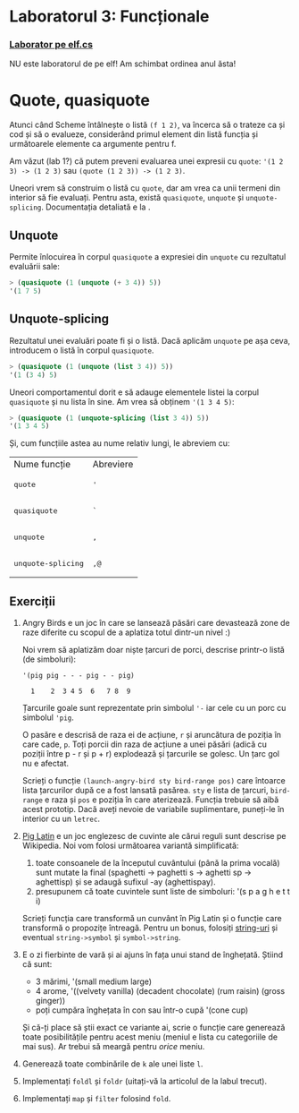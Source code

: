 # Laboratorul 3: Funcționale

### [Laborator pe elf.cs](http://elf.cs.pub.ro/pp/laboratoare/l3)
NU este laboratorul de pe elf! Am schimbat ordinea anul ăsta!

# Quote, quasiquote
Atunci când Scheme întâlnește o listă `(f 1 2)`, va încerca să o trateze ca și cod și să o evalueze, considerând primul element din listă funcția și următoarele elemente ca argumente pentru f.

Am văzut (lab 1?) că putem preveni evaluarea unei expresii cu `quote`: `'(1 2 3) -> (1 2 3)` sau `(quote (1 2 3)) -> (1 2 3)`.

Uneori vrem să construim o listă cu `quote`, dar am vrea ca unii termeni din interior să fie evaluați. Pentru asta, există `quasiquote`,  `unquote` și `unquote-splicing`.
Documentația detaliată e la [](http://docs.racket-lang.org/reference/quasiquote.html).

## Unquote
Permite înlocuirea în corpul `quasiquote` a expresiei din `unquote` cu rezultatul evaluării sale:

```scheme
> (quasiquote (1 (unquote (+ 3 4)) 5))
'(1 7 5)
```

## Unquote-splicing
Rezultatul unei evaluări poate fi și o listă. Dacă aplicăm `unquote` pe așa ceva, introducem o listă în corpul `quasiquote`.

```scheme
> (quasiquote (1 (unquote (list 3 4)) 5))
'(1 (3 4) 5)
```

Uneori comportamentul dorit e să adauge elementele listei la corpul `quasiquote` și nu lista în sine. Am vrea să obținem `'(1 3 4 5)`:

```scheme
> (quasiquote (1 (unquote-splicing (list 3 4)) 5))
'(1 3 4 5)
```

Și, cum funcțiile astea au nume relativ lungi, le abreviem cu:
<table>
	<tr>
		<td>Nume funcție</td>
		<td>Abreviere</td>
	</tr>
	<tr>
		<td><pre>quote</pre></td>
		<td><pre>'</pre></td>
	</tr>
	<tr>
		<td><pre>quasiquote</pre></td>
		<td><pre>`</pre></td>
	</tr>
	<tr>
		<td><pre>unquote</pre></td>
		<td><pre>,</pre></td>
	</tr>
	<tr>
		<td><pre>unquote-splicing</pre></td>
		<td><pre>,@</pre></td>
	</tr>
</table>

## Exerciții
1. Angry Birds e un joc în care se lansează păsări care devastează zone de raze diferite cu scopul de a aplatiza totul dintr-un nivel :)

    Noi vrem să aplatizăm doar niște țarcuri de porci, descrise printr-o listă (de simboluri):
	
	`'(pig pig - - - pig - - pig)`
	
	     1    2  3 4 5  6   7 8  9
		
	Țarcurile goale sunt reprezentate prin simbolul `'-` iar cele cu un porc cu simbolul `'pig`.	
	
	O pasăre e descrisă de raza ei de acțiune, `r` și aruncătura de poziția în care cade, `p`. Toți porcii din raza de acțiune a unei păsări (adică cu poziții între p - r și p + r) explodează și țarcurile se golesc. Un țarc gol nu e afectat.
	
	Scrieți o funcție `(launch-angry-bird sty bird-range pos)` care întoarce lista țarcurilor după ce a fost lansată pasărea. `sty` e lista de țarcuri, `bird-range` e raza și `pos` e poziția în care aterizează.
	Funcția trebuie să aibă acest prototip. Dacă aveți nevoie de variabile suplimentare, puneți-le în interior cu un `letrec`.		

1. [Pig Latin](http://en.wikipedia.org/wiki/Pig_Latin) e un joc englezesc de cuvinte ale cărui reguli sunt descrise pe Wikipedia. Noi vom folosi următoarea variantă simplificată:

   1. toate consoanele de la începutul cuvântului (până la prima vocală) sunt mutate la final (spaghetti -> paghetti s -> aghetti sp -> aghettisp) și se adaugă sufixul -ay (aghettispay).
   1. presupunem că toate cuvintele sunt liste de simboluri: '(s p a g h e t t i)
     
	 Scrieți funcția care transformă un cunvânt în Pig Latin și o funcție care transformă o propozițe întreagă. Pentru un bonus, folosiți [string-uri](http://docs.racket-lang.org/reference/strings.html) și eventual `string->symbol` și `symbol->string`.
	 
1. E o zi fierbinte de vară și ai ajuns în fața unui stand de înghețată. Știind că sunt:

	* 3 mărimi, '(small medium large)
	* 4 arome, '((velvety vanilla) (decadent chocolate) (rum raisin) (gross ginger))
	* poți cumpăra înghețata în con sau într-o cupă '(cone cup)

	Și că-ți place să știi exact ce variante ai, scrie o funcție care generează toate posibilitățile pentru acest meniu (meniul e lista cu categoriile de mai sus). Ar trebui să meargă pentru *orice* meniu.	
	
1. Generează toate combinările de `k` ale unei liste `l`.	

1. Implementați `foldl` și `foldr` (uitați-vă la articolul de la labul trecut).

1. Implementați `map` și `filter` folosind `fold`.
